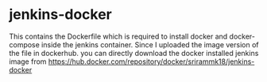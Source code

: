 # jenkins-docker
This contains the Dockerfile which is required to install docker and docker-compose inside the jenkins container.
Since I uploaded the image version of the file in dockerhub. you can directly download the docker installed jenkins image from https://hub.docker.com/repository/docker/srirammk18/jenkins-docker
